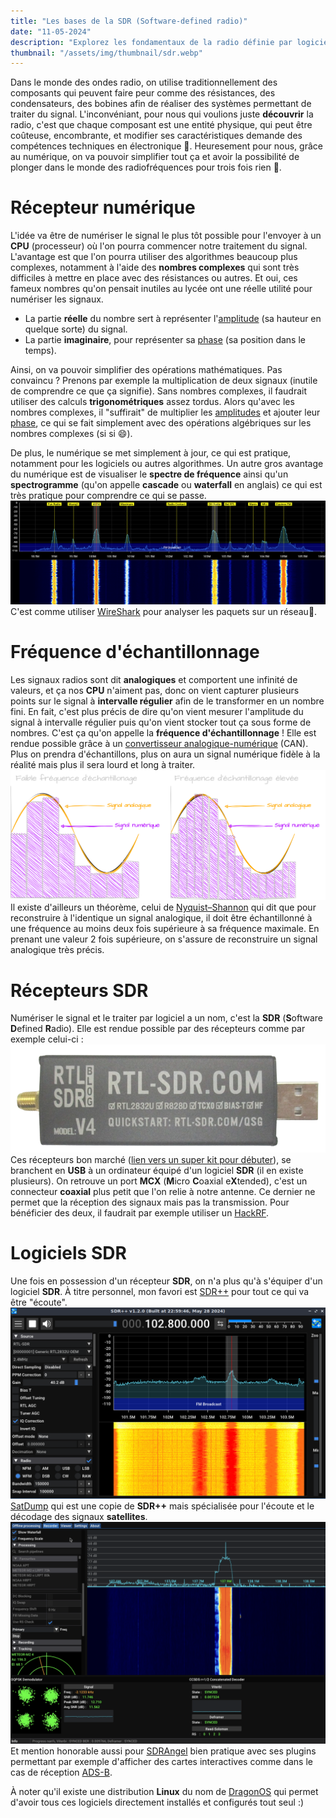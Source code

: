 ```yaml
---
title: "Les bases de la SDR (Software-defined radio)"
date: "11-05-2024"
description: "Explorez les fondamentaux de la radio définie par logiciel (SDR), son fonctionnement, et ses avantages pour la réception et le traitement des signaux radio."
thumbnail: "/assets/img/thumbnail/sdr.webp"
---
```

Dans le monde des ondes radio, on utilise traditionnellement des composants qui peuvent faire peur comme des résistances, des condensateurs, des bobines afin de réaliser des systèmes permettant de traiter du signal. 
L'inconvéniant, pour nous qui voulions juste **découvrir** la radio, c'est que chaque composant est une entité physique, qui peut être coûteuse, encombrante, et modifier ses caractéristiques demande des compétences techniques en électronique 🔧. 
Heuresement pour nous, grâce au numérique, on va pouvoir simplifier tout ça et avoir la possibilité de plonger dans le monde des radiofréquences pour trois fois rien 🎉.

#  Récepteur numérique 
L'idée va être de numériser le signal le plus tôt possible pour l'envoyer à un **CPU** (processeur) où l'on pourra commencer notre traitement du signal. L'avantage est que l'on pourra utiliser des algorithmes beaucoup plus complexes, notamment à l'aide des **nombres complexes** qui sont très difficiles à mettre en place avec des résistances ou autres. 
Et oui, ces fameux nombres qu'on pensait inutiles au lycée ont une réelle utilité pour numériser les signaux. 
- La partie **réelle** du nombre sert à représenter l'[amplitude](../Basics/am.html) (sa hauteur en quelque sorte) du signal.
- La partie **imaginaire**, pour représenter sa [phase](../Basics/phase.html) (sa position dans le temps). 

Ainsi, on va pouvoir simplifier des opérations mathématiques. 
Pas convaincu ? Prenons par exemple la multiplication de deux signaux (inutile de comprendre ce que ça signifie). 
Sans nombres complexes, il faudrait utiliser des calculs **trigonométriques** assez tordus. 
Alors qu'avec les nombres complexes, il "suffirait" de multiplier les [amplitudes](../Basics/am.html) et ajouter leur [phase](../Basics/phase.html), ce qui se fait simplement avec des opérations algébriques sur les nombres complexes (si si 😄). 

De plus, le numérique se met simplement à jour, ce qui est pratique, notamment pour les logiciels ou autres algorithmes. 
Un autre gros avantage du numérique est de visualiser le **spectre de fréquence** ainsi qu'un **spectrogramme** (qu'on appelle **cascade** ou **waterfall** en anglais) ce qui est très pratique pour comprendre ce qui se passe. 
![frequency spectrum and waterfall](../../../assets/img/pages/radio/sdr/whatis_sdr/sdr3.png)
C'est comme utiliser [WireShark](https://www.wireshark.org/) pour analyser les paquets sur un réseau🦈. 

#  Fréquence d'échantillonnage
Les signaux radios sont dit **analogiques** et comportent une infinité de valeurs, et ça nos **CPU** n'aiment pas, donc on vient capturer plusieurs points sur le signal à **intervalle régulier** afin de le transformer en un nombre fini. En fait, c'est plus précis de dire qu'on vient mesurer l'amplitude du signal à intervalle régulier puis qu'on vient stocker tout ça sous forme de nombres. C'est ça qu'on appelle la **fréquence d'échantillonnage** ! 
Elle est rendue possible grâce à un [convertisseur analogique-numérique](https://fr.wikipedia.org/wiki/Convertisseur_analogique-num%C3%A9rique) (CAN). 
Plus on prendra d'échantillons, plus on aura un signal numérique fidèle à la réalité mais plus il sera lourd et long à traiter.
![Schema fréquence d'échantillonnage](../../../assets/img/pages/radio/sdr/whatis_sdr/sdr1.svg)
Il existe d'ailleurs un théorème, celui de [Nyquist–Shannon](https://fr.wikipedia.org/wiki/Th%C3%A9or%C3%A8me_d%27%C3%A9chantillonnage) qui dit que pour reconstruire à l'identique un signal analogique,  il doit être échantillonné à une fréquence au moins deux fois supérieure à sa fréquence maximale. En prenant une valeur 2 fois supérieure, on s'assure de reconstruire un signal analogique très précis. 
#  Récepteurs SDR 
Numériser le signal et le traiter par logiciel a un nom, c'est la **SDR** (**S**oftware **D**efined **R**adio). Elle est rendue possible par des récepteurs comme par exemple celui-ci : 
![RTL SDR-V4](../../../assets/img/pages/radio/sdr/whatis_sdr/sdr2.png)
Ces récepteurs bon marché ([lien vers un super kit pour débuter](https://fr.aliexpress.com/item/1005005952566458.html?spm=a2g0o.productlist.main.5.73d9dbXPdbXPEG&algo_pvid=525e2d1d-0980-4b25-9e4f-38905fefd577&algo_exp_id=525e2d1d-0980-4b25-9e4f-38905fefd577-2&pdp_npi=4%40dis%21EUR%2148.30%2148.30%21%21%2151.30%2151.30%21%4021059dbe17169245427093658e3802%2112000035000699472%21sea%21FR%214844539949%21&curPageLogUid=JaGxsn71xaP6&utparam-url=scene%3Asearch%7Cquery_from%3A)), se branchent en **USB** à un ordinateur équipé d'un logiciel **SDR** (il en existe plusieurs). On retrouve un port **MCX** (**M**icro **C**oaxial e**X**tended), c'est un connecteur **coaxial** plus petit que l'on relie à notre antenne. Ce dernier ne permet que la réception des signaux mais pas la transmission. Pour bénéficier des deux, il faudrait par exemple utiliser un [HackRF](https://www.passion-radio.fr/emetteur-sdr/hackrf-sdr-75.html). 

# Logiciels SDR 
Une fois en possession d'un récepteur **SDR**, on n'a plus qu'à s'équiper d'un logiciel **SDR**. À titre personnel, mon favori est [SDR++](https://www.sdrpp.org/) pour tout ce qui va être "écoute". 
![SDR++](../../../assets/img/pages/radio/sdr/dragonos/dragonos7.png)
[SatDump](../../Space/Satellite/satdump.html) qui est une copie de **SDR++** mais spécialisée pour l'écoute et le décodage des signaux **satellites**.
![SatDump](../../../assets/img/pages/space/satellite/meteor/meteor6.png)
Et mention honorable aussi pour [SDRAngel](https://www.sdrangel.org/) bien pratique avec ses plugins permettant par exemple d'afficher des cartes interactives comme dans le cas de réception [ADS-B](https://fr.wikipedia.org/wiki/Automatic_dependent_surveillance-broadcast).  

À noter qu'il existe une distribution **Linux** du nom de [DragonOS](./dragonos.html) qui permet d'avoir tous ces logiciels directement installés et configurés tout seul :)
